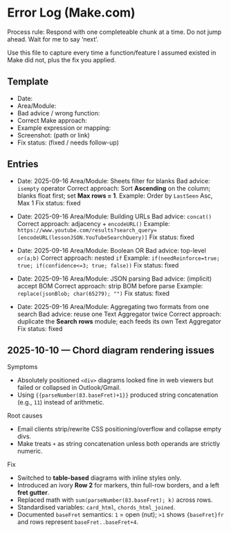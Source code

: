 # Error Log (Make.com)

Process rule: Respond with one completeable chunk at a time. Do not jump ahead. Wait for me to say ‘next’.

Use this file to capture every time a function/feature I assumed existed in Make did not, plus the fix you applied.

## Template
- Date:
- Area/Module:
- Bad advice / wrong function:
- Correct Make approach:
- Example expression or mapping:
- Screenshot: (path or link)
- Fix status: (fixed / needs follow-up)

## Entries
- Date: 2025-09-16
  Area/Module: Sheets filter for blanks
  Bad advice: `isempty` operator
  Correct approach: Sort **Ascending** on the column; blanks float first; set **Max rows = 1**.
  Example: Order by `LastSeen` Asc, Max 1
  Fix status: fixed

- Date: 2025-09-16
  Area/Module: Building URLs
  Bad advice: `concat()`
  Correct approach: adjacency + `encodeURL()`
  Example: `https://www.youtube.com/results?search_query=` `[encodeURL(lessonJSON.YouTubeSearchQuery)]`
  Fix status: fixed

- Date: 2025-09-16
  Area/Module: Boolean OR
  Bad advice: top-level `or(a;b)`
  Correct approach: nested `if`
  Example: `if(needReinforce=true; true; if(confidence<=3; true; false))`
  Fix status: fixed

- Date: 2025-09-16
  Area/Module: JSON parsing
  Bad advice: (implicit) accept BOM
  Correct approach: strip BOM before parse
  Example: `replace(jsonBlob; char(65279); "")`
  Fix status: fixed

- Date: 2025-09-16
  Area/Module: Aggregating two formats from one search
  Bad advice: reuse one Text Aggregator twice
  Correct approach: duplicate the **Search rows** module; each feeds its own Text Aggregator
  Fix status: fixed

## 2025-10-10 — Chord diagram rendering issues

Symptoms  
- Absolutely positioned `<div>` diagrams looked fine in web viewers but failed or collapsed in Outlook/Gmail.  
- Using `{{parseNumber(83.baseFret)+1}}` produced string concatenation (e.g., `11`) instead of arithmetic.

Root causes  
- Email clients strip/rewrite CSS positioning/overflow and collapse empty divs.  
- Make treats `+` as string concatenation unless both operands are strictly numeric.

Fix  
- Switched to **table-based** diagrams with inline styles only.  
- Introduced an ivory **Row 2** for markers, thin full-row borders, and a left **fret gutter**.  
- Replaced math with `sum(parseNumber(83.baseFret); k)` across rows.  
- Standardised variables: `card_html`, `chords_html_joined`.  
- Documented `baseFret` semantics: `1` = open (nut); `>1` shows `{baseFret}fr` and rows represent `baseFret..baseFret+4`.
